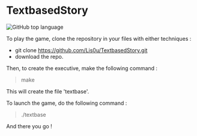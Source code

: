 # TextbasedStory

![GitHub top language](https://img.shields.io/github/languages/top/Lis0u/TextbasedStory)

To play the game, clone the repository in your files with either techniques :
* git clone https://github.com/Lis0u/TextbasedStory.git
* download the repo.

Then, to create the executive, make the following command :
> make

This will create the file 'textbase'.

To launch the game, do the following command :
> ./textbase

And there you go !
